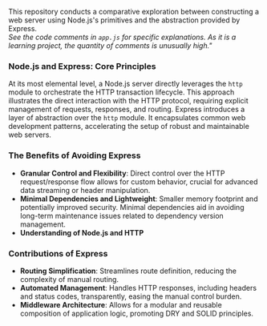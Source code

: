This repository conducts a comparative exploration between constructing a web server using Node.js's primitives and the abstraction provided by Express.  
_See the code comments in `app.js` for specific explanations. As it is a learning project, the quantity of comments is unusually high."_

### Node.js and Express: Core Principles

At its most elemental level, a Node.js server directly leverages the `http` module to orchestrate the HTTP transaction lifecycle. This approach illustrates the direct interaction with the HTTP protocol, requiring explicit management of requests, responses, and routing. Express introduces a layer of abstraction over the `http` module. It encapsulates common web development patterns, accelerating the setup of robust and maintainable web servers.

### The Benefits of Avoiding Express
- **Granular Control and Flexibility**: Direct control over the HTTP request/response flow allows for custom behavior, crucial for advanced data streaming or header manipulation.
- **Minimal Dependencies and Lightweight**: Smaller memory footprint and potentially improved security. Minimal dependencies aid in avoiding long-term maintenance issues related to dependency version management.
- **Understanding of Node.js and HTTP**

### Contributions of Express

- **Routing Simplification**: Streamlines route definition, reducing the complexity of manual routing.
- **Automated Management**: Handles HTTP responses, including headers and status codes, transparently, easing the manual control burden.
- **Middleware Architecture**: Allows for a modular and reusable composition of application logic, promoting DRY and SOLID principles.
